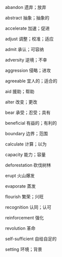abandon          遗弃；放弃

abstract         抽象；抽象的

accelerate       加速；促进

adjust           调整；校准；适应

admit            承认；可容纳

adversity        逆境；不幸

aggression       侵略；进攻

agreeable        宜人的；适合的

aid              援助；帮助

alter            改变；更改

bear             承受；忍受；具有

beneficial       有益的；有利的

boundary         边界；范围

calculate        计算；以为

capacity         能力；容量

deforestation    砍伐树林

erupt            火山爆发

evaporate        蒸发

flourish         繁荣；兴旺

recognition      认同；认可

reinforcement    强化

revolution       革命

self-sufficient  自给自足的

setting          环境；背景

